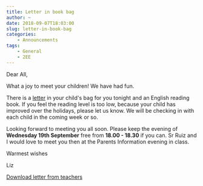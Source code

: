 ```yaml
---
title: Letter in book bag
author: ~
date: 2018-09-07T18:03:00
slug: letter-in-book-bag
categories:
    - Announcements
tags:
    - General
    - 2EE
---
```


Dear All,

What a joy to meet your children! We have had fun.

There is a [letter](/docs/letterToParents2EE.pdf) in your child's bag for you tonight and an English reading book.  If you feel the reading level is too low, because your child has improved over the holidays, please let us know.  We will be checking in with each child in the coming week or so.  

Looking forward to meeting you all soon.  Please keep the evening of **Wednesday 19th September** free from **18.00 - 18.30** if you can.  Sr Ruiz and I would love to meet you then at the Parents Information evening in class.  

Warmest wishes

Liz



[Download letter from teachers](/docs/letterToParents2EE.pdf)